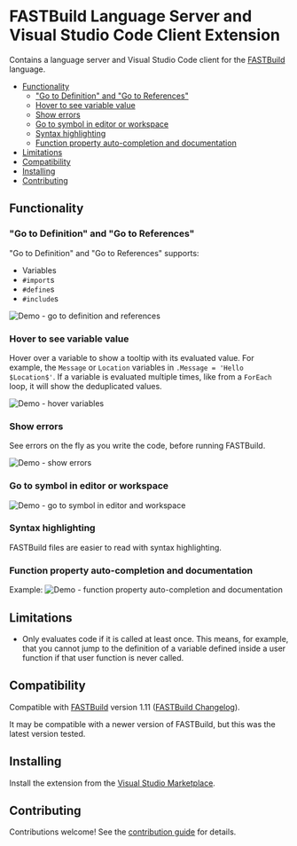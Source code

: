 # FASTBuild Language Server and Visual Studio Code Client Extension

Contains a language server and Visual Studio Code client for the [FASTBuild](https://www.fastbuild.org/) language.

* [Functionality](#functionality)
  * ["Go to Definition" and "Go to References"](#go-to-definition-and-go-to-references)
  * [Hover to see variable value](#hover-to-see-variable-value)
  * [Show errors](#show-errors)
  * [Go to symbol in editor or workspace](#go-to-symbol-in-editor-or-workspace)
  * [Syntax highlighting](#syntax-highlighting)
  * [Function property auto-completion and documentation](#function-property-auto-completion-and-documentation)
* [Limitations](#limitations)
* [Compatibility](#compatibility)
* [Installing](#installing)
* [Contributing](#contributing)

## Functionality

### "Go to Definition" and "Go to References"

"Go to Definition" and "Go to References" supports:
* Variables
* `#import`s
* `#define`s
* `#include`s

![Demo - go to definition and references](https://user-images.githubusercontent.com/144260/229382457-e15236ef-a0d6-4815-9f5c-6763d346399f.gif)

### Hover to see variable value

Hover over a variable to show a tooltip with its evaluated value. For example, the `Message` or `Location` variables in `.Message = 'Hello $Location$'`. If a variable is evaluated multiple times, like from a `ForEach` loop, it will show the deduplicated values.

![Demo - hover variables](https://user-images.githubusercontent.com/144260/229382487-fedbe466-5e2f-449c-b184-8b38f97fec48.gif)

### Show errors

See errors on the fly as you write the code, before running FASTBuild.

![Demo - show errors](https://user-images.githubusercontent.com/144260/229382494-3a876079-c905-4db0-babb-2b5a19f1195b.gif)

### Go to symbol in editor or workspace

![Demo - go to symbol in editor and workspace](https://user-images.githubusercontent.com/144260/229382499-005885f7-5834-4796-bc27-3ff577d88a7e.gif)

### Syntax highlighting

FASTBuild files are easier to read with syntax highlighting.

### Function property auto-completion and documentation

Example:
![Demo - function property auto-completion and documentation](https://github.com/harrisont/fastbuild-vscode/assets/144260/fb0ccd56-5b12-41f5-9b29-4ca7f34027ee)

## Limitations

* Only evaluates code if it is called at least once. This means, for example, that you cannot jump to the definition of a variable defined inside a user function if that user function is never called.

## Compatibility

Compatible with [FASTBuild](https://www.fastbuild.org/) version 1.11 ([FASTBuild Changelog](https://www.fastbuild.org/docs/changelog.html)).

It may be compatible with a newer version of FASTBuild, but this was the latest version tested.

## Installing

Install the extension from the [Visual Studio Marketplace](https://marketplace.visualstudio.com/items?itemName=HarrisonT.fastbuild-support).

## Contributing

Contributions welcome! See the [contribution guide](CONTRIBUTING.md) for details.
